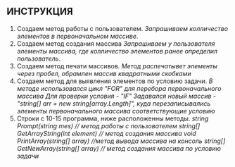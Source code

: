 ## ИНСТРУКЦИЯ ##
1. Создаем метод работы с пользователем.
_Запрашиваем колличество элементов в первоначальном массиве_.
2. Создаем метод создания массива
_Запрашиваем у пользователя элементы массива, где колличество элементов ранее  определил пользователь_.
3. Создаем метод печати массивов.
_Метод распечатывет элементы через пробел, обрамлен массив квадратными скобками_
4. Создаем метод для выявления элементов по условию задачи.
_В методе использовался цикл "FOR" для перебора первоначального массива_
_Для проверки условия - "IF"_
_Задавался новый массив -"string[] arr = new string[array.Length]", куда перезаписывались элементы первоначального массива соответствующие условию_ 
5. Строки с 10-15 программа, ниже расположенны методы.
_string Prompt(string mes) // метод работы с пользователем_
_string[] GetArrayString(int element) // метод создания массива_
_void PrintArray(string[] array) //метод вывода массива на консоль_
_string[] GetNewArray(string[] array) // метод создания массива по условию задачи_